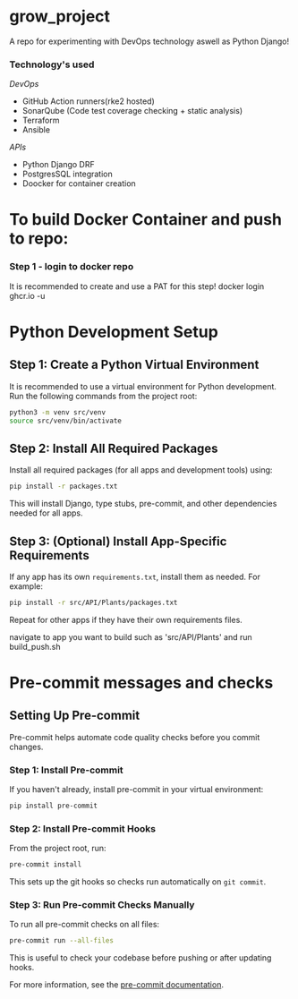 # grow_project

A repo for experimenting with DevOps technology aswell as Python Django!

### Technology's used
*DevOps*
- GitHub Action runners(rke2 hosted)
- SonarQube (Code test coverage checking + static analysis)
- Terraform
- Ansible

*APIs*
- Python Django DRF
- PostgresSQL integration
- Doocker for container creation



# To build Docker Container and push to repo:

### Step 1 - login to docker repo

It is recommended to create and use a PAT for this step!
docker login ghcr.io -u <GitHubUsername>


# Python Development Setup

## Step 1: Create a Python Virtual Environment

It is recommended to use a virtual environment for Python development. Run the following commands from the project root:

```bash
python3 -m venv src/venv
source src/venv/bin/activate
```

## Step 2: Install All Required Packages

Install all required packages (for all apps and development tools) using:

```bash
pip install -r packages.txt
```

This will install Django, type stubs, pre-commit, and other dependencies needed for all apps.

## Step 3: (Optional) Install App-Specific Requirements

If any app has its own `requirements.txt`, install them as needed. For example:

```bash
pip install -r src/API/Plants/packages.txt
```

Repeat for other apps if they have their own requirements files.

navigate to app you want to build such as 'src/API/Plants' and run build_push.sh

# Pre-commit messages and checks
## Setting Up Pre-commit

Pre-commit helps automate code quality checks before you commit changes.

### Step 1: Install Pre-commit

If you haven't already, install pre-commit in your virtual environment:

```bash
pip install pre-commit
```

### Step 2: Install Pre-commit Hooks

From the project root, run:

```bash
pre-commit install
```

This sets up the git hooks so checks run automatically on `git commit`.

### Step 3: Run Pre-commit Checks Manually

To run all pre-commit checks on all files:

```bash
pre-commit run --all-files
```

This is useful to check your codebase before pushing or after updating hooks.

For more information, see the [pre-commit documentation](https://pre-commit.com/).
